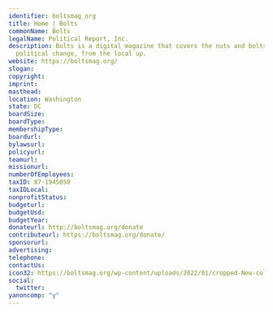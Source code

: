```yaml
---
identifier: boltsmag_org
title: Home | Bolts
commonName: Bolts
legalName: Political Report, Inc.
description: Bolts is a digital magazine that covers the nuts and bolts of power and
  political change, from the local up.
website: https://boltsmag.org/
slogan:
copyright:
imprint:
masthead:
location: Washington
state: DC
boardSize:
boardType:
membershipType:
boardurl:
bylawsurl:
policyurl:
teamurl:
missionurl:
numberOfEmployees:
taxID: 87-1945050
taxIDLocal:
nonprofitStatus:
budgeturl:
budgetUsd:
budgetYear:
donateurl: http://boltsmag.org/donate
contributeurl: https://boltsmag.org/donate/
sponsorurl:
advertising:
telephone:
contactUs:
icon32: https://boltsmag.org/wp-content/uploads/2022/01/cropped-New-color-B@3000x-32x32.png
social:
  twitter:
yanoncomp: "y"
---
```

